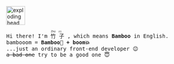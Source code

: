 <img alt="exploding head" align="center" src="https://github.com/bambooom/bambooom/raw/master/exploding.png" width="50"/>

<samp>Hi there! I'm
<ruby>
  竹 <rp>(</rp><rt>Zhú</rt><rp>)</rp>
  子 <rp>(</rp><rt>zi</rt><rp>)</rp>
</ruby>
, which means <strong>Bamboo</strong> in English.
<br/>
bambooom = <strong>Bamboo🎍 + boom💥</strong>
<br/>
...just an ordinary front-end developer 😉
<br/>
<s>a bad one</s> try to be a good one 😇
</samp>

